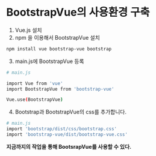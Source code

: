 # BootstrapVue의 사용환경 구축

1. Vue.js 설치
2. npm 을 이용해서 BootstrapVue 설치

```bash
npm install vue bootstrap-vue bootstrap

```

3. main.js에 BootstrapVue 등록

```bash
# main.js

import Vue from 'vue'
import BootstrapVue from 'bootstrap-vue'

Vue.use(BootstrapVue)
```

4. Bootstrap과 BootstrapVue의 css를 추가합니다.

```bash
# main.js
import 'bootstrap/dist/css/bootstrap.css'
import 'bootstrap-vue/dist/bootstrap-vue.css'

```



**지금까지의 작업을 통해 BootsrapVue를 사용할 수 있다.**










